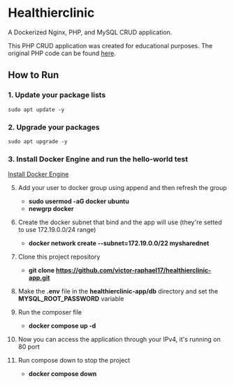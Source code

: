 # Healthierclinic

A Dockerized Nginx, PHP, and MySQL CRUD application.

This PHP CRUD application was created for educational purposes. The original PHP code can be found [here](https://codeshack.io/crud-application-php-pdo-mysql/#packages).

## How to Run

### 1. Update your package lists
```
sudo apt update -y
```

### 2. Upgrade your packages
```
sudo apt upgrade -y
```

### 3. Install Docker Engine and run the hello-world test
[Install Docker Engine](https://docs.docker.com/engine/install/)
      
5. Add your user to docker group using append and then refresh the group
    - **sudo usermod -aG docker ubuntu**
    - **newgrp docker**
      
6. Create the docker subnet that bind and the app will use (they're setted to use 172.19.0.0/24 range)
    - **docker network create --subnet=172.19.0.0/22 mysharednet**
      
7. Clone this project repository
    - **git clone https://github.com/victor-raphael17/healthierclinic-app.git**
      
14. Make the **.env** file in the **healthierclinic-app/db** directory and set the **MYSQL_ROOT_PASSWORD** variable

14. Run the composer file
     - **docker compose up -d**
       
15. Now you can access the application through your IPv4, it's running on 80 port
   
15. Run compose down to stop the project
     - **docker compose down**

